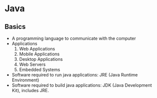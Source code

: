 # Java

## Basics
- A programming language to communicate with the computer
-  Applications
    1. Web Applications
    1. Mobile Applications
    1. Desktop Applications
    1. Web Servers
    1. Embedded Systems
- Software required to run java applications: JRE (Java Runtime Environment)
- Software required to build java applications: JDK (Java Development Kit), includes JRE.